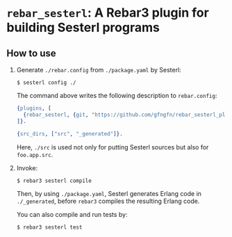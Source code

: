
# `rebar_sesterl`: A Rebar3 plugin for building Sesterl programs

## How to use

1. Generate `./rebar.config` from `./package.yaml` by Sesterl:

   ```console
   $ sesterl config ./
   ```

   The command above writes the following description to `rebar.config`:

   ```erlang
   {plugins, [
     {rebar_sesterl, {git, "https://github.com/gfngfn/rebar_sesterl_plugin.git", {branch, "master"}}}
   ]}.

   {src_dirs, ["src", "_generated"]}.
   ```

   Here, `./src` is used not only for putting Sesterl sources but also for `foo.app.src`.

2. Invoke:

   ```console
   $ rebar3 sesterl compile
   ```

   Then, by using `./package.yaml`, Sesterl generates Erlang code in `./_generated`, before `rebar3` compiles the resulting Erlang code.

   You can also compile and run tests by:

   ```console
   $ rebar3 sesterl test
   ```
